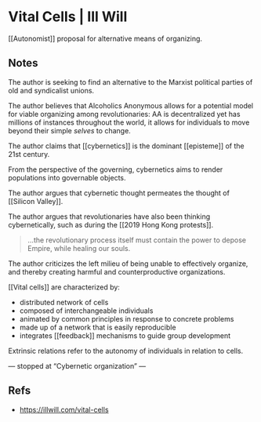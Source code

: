# Vital Cells | Ill Will

[[Autonomist]] proposal for alternative means of organizing.


## Notes

The author is seeking to find an alternative to the Marxist political parties of old and syndicalist unions.

The author believes that Alcoholics Anonymous allows for a potential model for viable organizing among revolutionaries: AA is decentralized yet has millions of instances throughout the world, it allows for individuals to move beyond their simple _selves_ to change.

The author claims that [[cybernetics]] is the dominant [[episteme]] of the 21st century.

From the perspective of the governing, cybernetics aims to render populations into governable objects.

The author argues that cybernetic thought permeates the thought of [[Silicon Valley]].

The author argues that revolutionaries have also been thinking cybernetically, such as during the [[2019 Hong Kong protests]].

> &#x2026;the revolutionary process itself must contain the power to depose Empire, while healing our souls.

The author criticizes the left milieu of being unable to effectively organize, and thereby creating harmful and counterproductive organizations.

[[Vital cells]] are characterized by:

-   distributed network of cells
-   composed of interchangeable individuals
-   animated by common principles in response to concrete problems
-   made up of a network that is easily reproducible
-   integrates [[feedback]] mechanisms to guide group development

Extrinsic relations refer to the autonomy of individuals in relation to cells.

&#x2014; stopped at &ldquo;Cybernetic organization&rdquo; &#x2014;


## Refs

-   https://illwill.com/vital-cells

